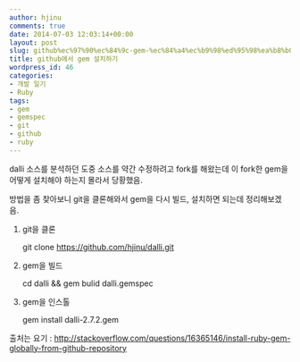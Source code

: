 ```yaml
---
author: hjinu
comments: true
date: 2014-07-03 12:03:14+00:00
layout: post
slug: github%ec%97%90%ec%84%9c-gem-%ec%84%a4%ec%b9%98%ed%95%98%ea%b8%b0
title: github에서 gem 설치하기
wordpress_id: 46
categories:
- 개발 일기
- Ruby
tags:
- gem
- gemspec
- git
- github
- ruby
---
```


dalli 소스를 분석하던 도중 소스를 약간 수정하려고 fork를 해왔는데 이 fork한 gem을 어떻게 설치해야 하는지 몰라서 당황했음.

방법을 좀 찾아보니 git을 클론해와서 gem을 다시 빌드, 설치하면 되는데 정리해보겠음.

<!-- More -->

1. git을 클론

    
    git clone https://github.com/hjinu/dalli.git


2. gem을 빌드

    
    cd dalli && gem bulid dalli.gemspec


3. gem을 인스톨

    
    gem install dalli-2.7.2.gem




출처는 요기 : http://stackoverflow.com/questions/16365146/install-ruby-gem-globally-from-github-repository
